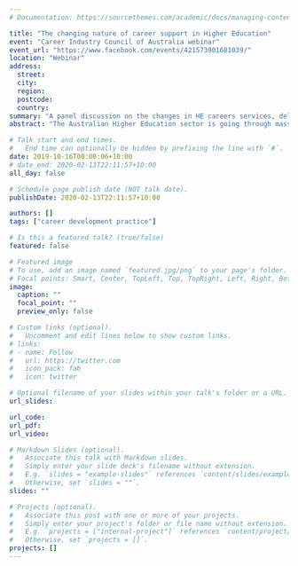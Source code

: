 ```yaml
---
# Documentation: https://sourcethemes.com/academic/docs/managing-content/

title: "The changing nature of career support in Higher Education"
event: "Career Industry Council of Australia webinar"
event_url: "https://www.facebook.com/events/421573901681039/"
location: "Webinar"
address:
  street:
  city:
  region:
  postcode:
  country:
summary: "A panel discussion on the changes in HE careers services, delivered for the Careers Industry Council of Australia."
abstract: "The Australian Higher Education sector is going through massive change influenced by a number of factors, performance-based funding attached to clear sector benchmarks and the continued increase in student numbers. One area affected by these influences and changes is the ‘traditional’ career services. This webinar will host a panel of experts from the Higher Education sector to discuss and answer questions on the changing nature of career support in the Higher Education Sector. The session’s genesis was a CICA council conversation early in 2019 where it became apparent that many of the sister organisations of NAGCAS (National Association of Graduate Career Advisory Services) were unaware of the changing nature of not only the HE sector but the levels and types of support provided to students at Universities in particular. The panel will discuss and share different models of career support at universities across the country and will also draw upon the recently published paper by two of the panel members."

# Talk start and end times.
#   End time can optionally be hidden by prefixing the line with `#`.
date: 2019-10-16T00:00:06+10:00
# date_end: 2020-02-13T22:11:57+10:00
all_day: false

# Schedule page publish date (NOT talk date).
publishDate: 2020-02-13T22:11:57+10:00

authors: []
tags: ["career development practice"]

# Is this a featured talk? (true/false)
featured: false

# Featured image
# To use, add an image named `featured.jpg/png` to your page's folder. 
# Focal points: Smart, Center, TopLeft, Top, TopRight, Left, Right, BottomLeft, Bottom, BottomRight.
image:
  caption: ""
  focal_point: ""
  preview_only: false

# Custom links (optional).
#   Uncomment and edit lines below to show custom links.
# links:
# - name: Follow
#   url: https://twitter.com
#   icon_pack: fab
#   icon: twitter

# Optional filename of your slides within your talk's folder or a URL.
url_slides:

url_code:
url_pdf:
url_video:

# Markdown Slides (optional).
#   Associate this talk with Markdown slides.
#   Simply enter your slide deck's filename without extension.
#   E.g. `slides = "example-slides"` references `content/slides/example-slides.md`.
#   Otherwise, set `slides = ""`.
slides: ""

# Projects (optional).
#   Associate this post with one or more of your projects.
#   Simply enter your project's folder or file name without extension.
#   E.g. `projects = ["internal-project"]` references `content/project/deep-learning/index.md`.
#   Otherwise, set `projects = []`.
projects: []
---
```

